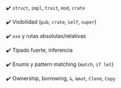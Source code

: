 
✔️ `struct`, `impl`, `trait`, `mod`, `crate`

✔️ Visibilidad (`pub`, `crate`, `self`, `super`)

✔️ `use` y rutas absolutas/relativas

✔️ Tipado fuerte, inferencia

✔️ Enums y pattern matching (`match`, `if let`)

✔️ Ownership, borrowing, `&`, `&mut`, `Clone`, `Copy`
